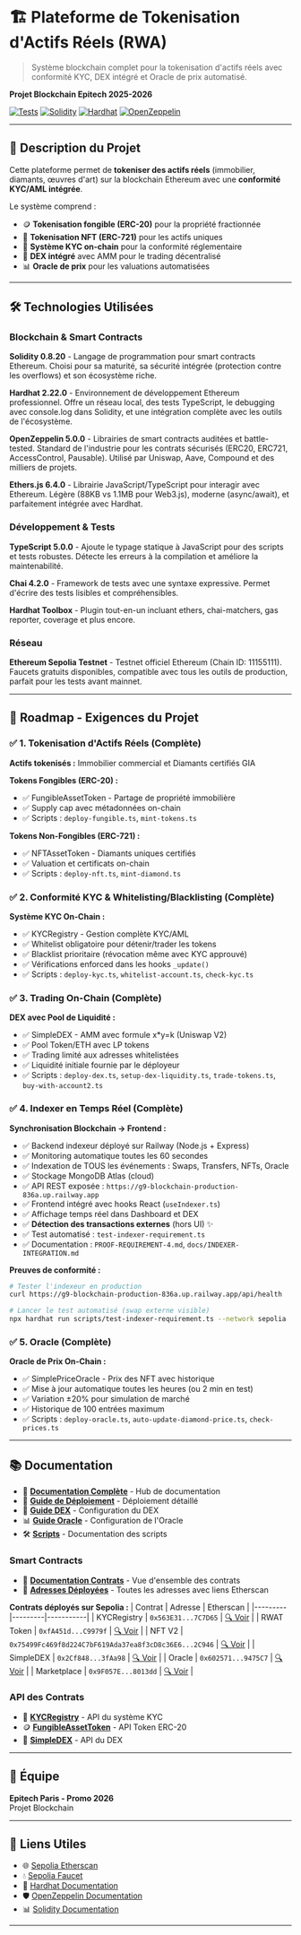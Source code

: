 # 🏗️ Plateforme de Tokenisation d'Actifs Réels (RWA)

> Système blockchain complet pour la tokenisation d'actifs réels avec conformité KYC, DEX intégré et Oracle de prix automatisé.

**Projet Blockchain Epitech 2025-2026**

[![Tests](https://img.shields.io/badge/tests-190%20passing-success)](./test)
[![Solidity](https://img.shields.io/badge/Solidity-0.8.20-blue)](https://soliditylang.org/)
[![Hardhat](https://img.shields.io/badge/Hardhat-2.22.0-yellow)](https://hardhat.org/)
[![OpenZeppelin](https://img.shields.io/badge/OpenZeppelin-5.0.0-purple)](https://www.openzeppelin.com/)

---

## 📖 Description du Projet

Cette plateforme permet de **tokeniser des actifs réels** (immobilier, diamants, œuvres d'art) sur la blockchain Ethereum avec une **conformité KYC/AML intégrée**.

Le système comprend :
- 🪙 **Tokenisation fongible (ERC-20)** pour la propriété fractionnée
- 💎 **Tokenisation NFT (ERC-721)** pour les actifs uniques
- 🔐 **Système KYC on-chain** pour la conformité réglementaire
- 💱 **DEX intégré** avec AMM pour le trading décentralisé
- 📊 **Oracle de prix** pour les valuations automatisées

---

## 🛠️ Technologies Utilisées

### Blockchain & Smart Contracts

**Solidity 0.8.20** - Langage de programmation pour smart contracts Ethereum. Choisi pour sa maturité, sa sécurité intégrée (protection contre les overflows) et son écosystème riche.

**Hardhat 2.22.0** - Environnement de développement Ethereum professionnel. Offre un réseau local, des tests TypeScript, le debugging avec console.log dans Solidity, et une intégration complète avec les outils de l'écosystème.

**OpenZeppelin 5.0.0** - Librairies de smart contracts auditées et battle-tested. Standard de l'industrie pour les contrats sécurisés (ERC20, ERC721, AccessControl, Pausable). Utilisé par Uniswap, Aave, Compound et des milliers de projets.

**Ethers.js 6.4.0** - Librairie JavaScript/TypeScript pour interagir avec Ethereum. Légère (88KB vs 1.1MB pour Web3.js), moderne (async/await), et parfaitement intégrée avec Hardhat.

### Développement & Tests

**TypeScript 5.0.0** - Ajoute le typage statique à JavaScript pour des scripts et tests robustes. Détecte les erreurs à la compilation et améliore la maintenabilité.

**Chai 4.2.0** - Framework de tests avec une syntaxe expressive. Permet d'écrire des tests lisibles et compréhensibles.

**Hardhat Toolbox** - Plugin tout-en-un incluant ethers, chai-matchers, gas reporter, coverage et plus encore.

### Réseau

**Ethereum Sepolia Testnet** - Testnet officiel Ethereum (Chain ID: 11155111). Faucets gratuits disponibles, compatible avec tous les outils de production, parfait pour les tests avant mainnet.

---

## 🎯 Roadmap - Exigences du Projet

### ✅ 1. Tokenisation d'Actifs Réels (Complète)
**Actifs tokenisés :** Immobilier commercial et Diamants certifiés GIA

**Tokens Fongibles (ERC-20) :**
- ✅ FungibleAssetToken - Partage de propriété immobilière
- ✅ Supply cap avec métadonnées on-chain
- ✅ Scripts : `deploy-fungible.ts`, `mint-tokens.ts`

**Tokens Non-Fongibles (ERC-721) :**
- ✅ NFTAssetToken - Diamants uniques certifiés
- ✅ Valuation et certificats on-chain
- ✅ Scripts : `deploy-nft.ts`, `mint-diamond.ts`

### ✅ 2. Conformité KYC & Whitelisting/Blacklisting (Complète)
**Système KYC On-Chain :**
- ✅ KYCRegistry - Gestion complète KYC/AML
- ✅ Whitelist obligatoire pour détenir/trader les tokens
- ✅ Blacklist prioritaire (révocation même avec KYC approuvé)
- ✅ Vérifications enforced dans les hooks `_update()`
- ✅ Scripts : `deploy-kyc.ts`, `whitelist-account.ts`, `check-kyc.ts`

### ✅ 3. Trading On-Chain (Complète)
**DEX avec Pool de Liquidité :**
- ✅ SimpleDEX - AMM avec formule x*y=k (Uniswap V2)
- ✅ Pool Token/ETH avec LP tokens
- ✅ Trading limité aux adresses whitelistées
- ✅ Liquidité initiale fournie par le déployeur
- ✅ Scripts : `deploy-dex.ts`, `setup-dex-liquidity.ts`, `trade-tokens.ts`, `buy-with-account2.ts`

### ✅ 4. Indexer en Temps Réel (Complète)
**Synchronisation Blockchain → Frontend :**
- ✅ Backend indexeur déployé sur Railway (Node.js + Express)
- ✅ Monitoring automatique toutes les 60 secondes
- ✅ Indexation de TOUS les événements : Swaps, Transfers, NFTs, Oracle
- ✅ Stockage MongoDB Atlas (cloud)
- ✅ API REST exposée : `https://g9-blockchain-production-836a.up.railway.app`
- ✅ Frontend intégré avec hooks React (`useIndexer.ts`)
- ✅ Affichage temps réel dans Dashboard et DEX
- ✅ **Détection des transactions externes** (hors UI) ✨
- ✅ Test automatisé : `test-indexer-requirement.ts`
- ✅ Documentation : `PROOF-REQUIREMENT-4.md`, `docs/INDEXER-INTEGRATION.md`

**Preuves de conformité :**
```bash
# Tester l'indexeur en production
curl https://g9-blockchain-production-836a.up.railway.app/api/health

# Lancer le test automatisé (swap externe visible)
npx hardhat run scripts/test-indexer-requirement.ts --network sepolia
```

### ✅ 5. Oracle (Complète)
**Oracle de Prix On-Chain :**
- ✅ SimplePriceOracle - Prix des NFT avec historique
- ✅ Mise à jour automatique toutes les heures (ou 2 min en test)
- ✅ Variation ±20% pour simulation de marché
- ✅ Historique de 100 entrées maximum
- ✅ Scripts : `deploy-oracle.ts`, `auto-update-diamond-price.ts`, `check-prices.ts`

---

## 📚 Documentation

- 📖 **[Documentation Complète](./docs/README.md)** - Hub de documentation
- 🚀 **[Guide de Déploiement](./docs/deployment-guide.md)** - Déploiement détaillé
- 💱 **[Guide DEX](./docs/DEX-DEPLOYMENT-GUIDE.md)** - Configuration du DEX
- 📊 **[Guide Oracle](./docs/ORACLE-GUIDE.md)** - Configuration de l'Oracle
- 🛠️ **[Scripts](./scripts/README.md)** - Documentation des scripts

### Smart Contracts

- 📜 **[Documentation Contrats](./contracts/README.md)** - Vue d'ensemble des contrats
- 🔗 **[Adresses Déployées](./CONTRACTS-ADDRESSES.md)** - Toutes les adresses avec liens Etherscan

**Contrats déployés sur Sepolia :**
| Contrat | Adresse | Etherscan |
|---------|---------|-----------|
| KYCRegistry | `0x563E31...7C7D65` | [🔍 Voir](https://sepolia.etherscan.io/address/0x563E31793214F193EB7993a2bfAd2957a70C7D65) |
| RWAT Token | `0xfA451d...C9979f` | [🔍 Voir](https://sepolia.etherscan.io/address/0xfA451d9C32d15a637Ab376732303c36C34C9979f) |
| NFT V2 | `0x75499Fc469f8d224C7bF619Ada37ea8f3cD8c36E6...2C946` | [🔍 Voir](https://sepolia.etherscan.io/address/0x75499Fc469f8d224C7bF619Ada37ea8f3cD8c36E641A9C56C6db30E052E90DB9358b6D2C946) |
| SimpleDEX | `0x2Cf848...3fAa98` | [🔍 Voir](https://sepolia.etherscan.io/address/0x2Cf848B370C0Ce0255C4743d70648b096D3fAa98) |
| Oracle | `0x602571...9475C7` | [🔍 Voir](https://sepolia.etherscan.io/address/0x602571F05745181fF237b81dAb8F67148e9475C7) |
| Marketplace | `0x9F057E...8013dd` | [🔍 Voir](https://sepolia.etherscan.io/address/0x9F057E253D69f6d362C63A3DB0bdff66eE8013dd) |

### API des Contrats

- 🔐 **[KYCRegistry](./docs/KYCRegistry.md)** - API du système KYC
- 🪙 **[FungibleAssetToken](./docs/FungibleAssetToken.md)** - API Token ERC-20
- 💱 **[SimpleDEX](./docs/SimpleDEX.md)** - API du DEX

---

## 👥 Équipe

**Epitech Paris - Promo 2026**  
Projet Blockchain

---

## 🔗 Liens Utiles

- 🌐 [Sepolia Etherscan](https://sepolia.etherscan.io)
- 💧 [Sepolia Faucet](https://sepoliafaucet.com)
- 📖 [Hardhat Documentation](https://hardhat.org/docs)
- 🛡️ [OpenZeppelin Documentation](https://docs.openzeppelin.com)
- 📊 [Solidity Documentation](https://docs.soliditylang.org)

---

